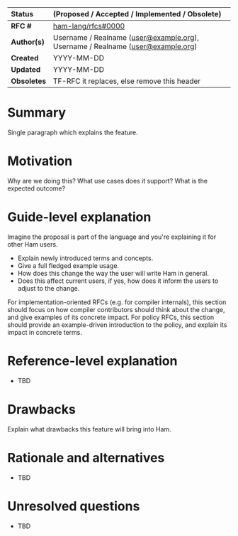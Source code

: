 | Status        | (Proposed / Accepted / Implemented / Obsolete)       |
:-------------- |:---------------------------------------------------- |
| **RFC #**     | [ham-lang/rfcs#0000](https://github.com/ham-lang/rfcs/pull/0000) |
| **Author(s)** | Username / Realname (user@example.org), Username / Realname (user@example.org) |
| **Created**   | YYYY-MM-DD                                           |
| **Updated**   | YYYY-MM-DD                                           |
| **Obsoletes** | TF-RFC it replaces, else remove this header          |

# Summary
[summary]: #summary

Single paragraph which explains the feature.

# Motivation
[motivation]: #motivation

Why are we doing this? What use cases does it support? What is the expected outcome?

# Guide-level explanation
[guide-level-explanation]: #guide-level-explanation

Imagine the proposal is part of the language and you're explaining it for other Ham users.

- Explain newly introduced terms and concepts.
- Give a full fledged example usage.
- How does this change the way the user will write Ham in general.
- Does this affect current users, if yes, how does it inform the users to adjust to the change.

For implementation-oriented RFCs (e.g. for compiler internals), this section should focus on how compiler contributors should think about the change, and give examples of its concrete impact. For policy RFCs, this section should provide an example-driven introduction to the policy, and explain its impact in concrete terms.

# Reference-level explanation
[reference-level-explanation]: #reference-level-explanation

- TBD

# Drawbacks
[drawbacks]: #drawbacks

Explain what drawbacks this feature will bring into Ham.

# Rationale and alternatives
[rationale-and-alternatives]: #rationale-and-alternatives

- TBD

# Unresolved questions
[unresolved-questions]: #unresolved-questions

- TBD

